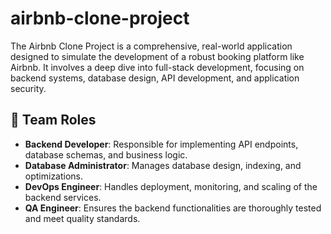 # airbnb-clone-project
The Airbnb Clone Project is a comprehensive, real-world application designed to simulate the development of a robust booking platform like Airbnb. It involves a deep dive into full-stack development, focusing on backend systems, database design, API development, and application security. 
<br>

 ## **👥 Team Roles**

- **Backend Developer**: Responsible for implementing API endpoints, database schemas, and business logic.
- **Database Administrator**: Manages database design, indexing, and optimizations.
- **DevOps Engineer**: Handles deployment, monitoring, and scaling of the backend services.
- **QA Engineer**: Ensures the backend functionalities are thoroughly tested and meet quality standards.
